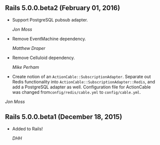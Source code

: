 ## Rails 5.0.0.beta2 (February 01, 2016) ##

*   Support PostgreSQL pubsub adapter.

    *Jon Moss*

*   Remove EventMachine dependency.

    *Matthew Draper*

*   Remove Celluloid dependency.

    *Mike Perham*

*   Create notion of an `ActionCable::SubscriptionAdapter`.
    Separate out Redis functionality into
    `ActionCable::SubscriptionAdapter::Redis`, and add a
    PostgreSQL adapter as well. Configuration file for
    ActionCable was changed from`config/redis/cable.yml` to
    `config/cable.yml`.

   *Jon Moss*

## Rails 5.0.0.beta1 (December 18, 2015) ##

*   Added to Rails!

    *DHH*
